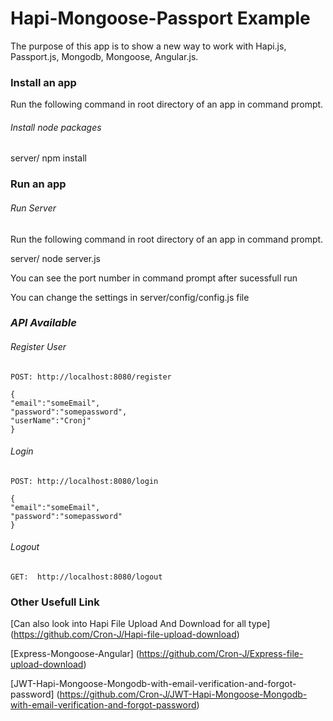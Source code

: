 Hapi-Mongoose-Passport Example
========================

The purpose of this app is to show a new way to work with Hapi.js, Passport.js, Mongodb, Mongoose, Angular.js.


### Install an app

Run the following command in root directory of an app in command prompt.

###### *Install node packages*

server/ npm install

### Run an app

###### *Run Server*

Run the following command in root directory of an app in command prompt.

server/ node server.js

You can see the port number in command prompt after sucessfull run

You can change the settings in server/config/config.js file

### *API Available*

###### *Register User*

	POST: http://localhost:8080/register

	{
	"email":"someEmail",
	"password":"somepassword",
	"userName":"Cronj"
	}

###### *Login*

	POST: http://localhost:8080/login

	{
	"email":"someEmail",
	"password":"somepassword"
	}

###### *Logout*

	GET:  http://localhost:8080/logout
      

### Other Usefull Link


[Can also look into Hapi File Upload And Download for all type] (https://github.com/Cron-J/Hapi-file-upload-download)

[Express-Mongoose-Angular] (https://github.com/Cron-J/Express-file-upload-download)

[JWT-Hapi-Mongoose-Mongodb-with-email-verification-and-forgot-password] (https://github.com/Cron-J/JWT-Hapi-Mongoose-Mongodb-with-email-verification-and-forgot-password)


